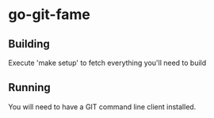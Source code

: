 # go-git-fame

## Building

Execute 'make setup' to fetch everything you'll need to build

## Running

You will need to have a GIT command line client installed.

